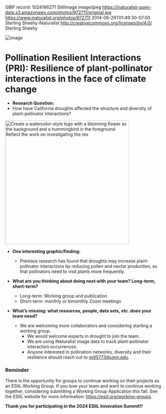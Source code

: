 
GBIF record: 1024186271	StillImage	image/jpeg	https://inaturalist-open-data.s3.amazonaws.com/photos/972711/original.jpg	https://www.inaturalist.org/photos/972711 2014-06-29T01:49:30-07:00	Sterling Sheehy	iNaturalist	http://creativecommons.org/licenses/by/4.0/	Sterling Sheehy

![image](https://github.com/CU-ESIIL/Innovation-Summit-2024__4_Species-interactions-under-climate-change/assets/5941108/ddd2c755-8c9f-4954-a379-cae63f8ecd26)

# **Pollination Resilient Interactions (PRI): Resilience of plant-pollinator interactions in the face of climate change**
      
- **Research Question:**
- How have California droughts affected the structure and diversity of plant-pollinator interactions?
<img src="https://github.com/CU-ESIIL/Innovation-Summit-2024__4_Species-interactions-under-climate-change/assets/5941108/2f3a5bc3-555c-41ea-970a-81b3ed4b1af4" alt="Create a watercolor-style logo with a blooming flower as the background and a hummingbird in the foreground Reflect the work on investigating the res" width="400"/>
      
- **One interesting graphic/finding:**
    - Previous research has found that droughts may increase plant-pollinator interactions by reducing pollen and nectar production, so that pollinators need to visit plants more frequently.
      
- **What are you thinking about doing next with your team? Long-term, short-term?**
    - Long-term: Working group and publication
    - Short-term: monthly or bimonthly Zoom meetings

- **What’s missing: what resources, people, data sets, etc. does your team need?**
    - We are welcoming more collaborators and considering starting a working group. 
      - We would welcome experts in drought to join the team.
      - We are using iNaturalist image data to track plant-pollinator interaction occurrences.
      - Anyone interested in pollination networks, diversity and their resilience should reach out to mill5773@umn.edu.


### Reminder
There is the opportunity for groups to continue working on their projects as an ESIIL Working Group. If you love your team and want to continue working together, considering submitting a Working Group Application this fall. See the ESIIL website for more information: <https://esiil.org/working-groups>.

**Thank you for participating in the 2024 ESIIL Innovation Summit!!**
